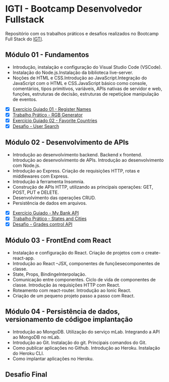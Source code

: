 # IGTI - Bootcamp Desenvolvedor Fullstack

Repositório com os trabalhos práticos e desafios realizados no Bootcamp Full Stack do [IGTI](https://www.igti.com.br/).

## Módulo 01 - Fundamentos

- Introdução, instalação e configuração do Visual Studio Code (VSCode). 
- Instalação do Node.js.Instalação da biblioteca live-server.
- Noções de HTML e CSS.Introdução ao JavaScript.Integração do JavaScript com o HTML e CSS.JavaScript básico como console, comentários, tipos primitivos, variáveis,  APIs  nativas  de  servidor  e  web,  funções,  estruturas  de  decisão, estruturas de repetiçãoe manipulação de eventos.

- [x] [Exercício Guiado 01 - Register Names](https://oliviaresende.github.io/Bootcamp-Full-Stack-IGTI/Register-names/)
- [x] [Trabalho Prático - RGB Generator](https://oliviaresende.github.io/Bootcamp-Full-Stack-IGTI/RGB-Generator/)
- [x] [Exercício Guiado 02 - Favorite Countries](https://oliviaresende.github.io/Bootcamp-Full-Stack-IGTI/Favorite-Countries/)
- [x] [Desafio - User Search](https://oliviaresende.github.io/Bootcamp-Full-Stack-IGTI/User-Search/)

## Módulo 02 - Desenvolvimento de APIs

- Introdução  ao  desenvolvimento  backend.  Backend  x  frontend.  Introdução  ao desenvolvimento de APIs. Introdução ao desenvolvimento com Node.js.
- Introdução ao Express. Criação de requisições HTTP, rotas e middlewares com Express.
- Introdução  à  ferramenta  Insomnia.  
- Construção  de  APIs  HTTP,  utilizando  as principais operações: GET, POST, PUT e DELETE.
- Desenvolvimento das operações CRUD.
- Persistência de dados em arquivos. 

- [x] [Exercício Guiado - My Bank API](https://github.com/oliviaresende/Bootcamp-Full-Stack-IGTI/tree/master/My-bank-api)
- [x] [Trabalho Prático - States and Cities](https://github.com/oliviaresende/Bootcamp-Full-Stack-IGTI/tree/master/State-and-Cities)
- [x] [Desafio - Grades control API](https://github.com/oliviaresende/Bootcamp-Full-Stack-IGTI/tree/master/Grades-control-api)

## Módulo 03 - FrontEnd com React

- Instalação e configuração do React. Criação de projetos com o create-react-app. 
- Introdução  ao  React –JSX, componentes  de funçõesecomponentes  de classe.
- State, Props, BindingeInterpolação. 
- Comunicação  entre  componentes.  Ciclo  de  vida  de  componentes  de  classe. Introdução às requisições HTTP com React. 
- Roteamento com react-router. Introdução ao Ionic React.
- Criação de um pequeno projeto passo a passo com React. 

## Módulo 04 - Persistência de dados, versionamento de códigoe implantação

- Introdução  ao  MongoDB.  Utilização  do  serviço  mLab.  Integrando  a  API  ao MongoDB no mLab.
- Introdução ao Git. Instalação do git. Principais comandos do Git.
- Como  publicar  aplicações  no  Github.  Introdução  ao  Heroku.  Instalação  do Heroku CLI.
- Como implantar aplicações no Heroku.

## Desafio Final